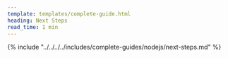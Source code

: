 ```yaml
---
template: templates/complete-guide.html
heading: Next Steps
read_time: 1 min
---
```



{% include "../../../../includes/complete-guides/nodejs/next-steps.md" %}